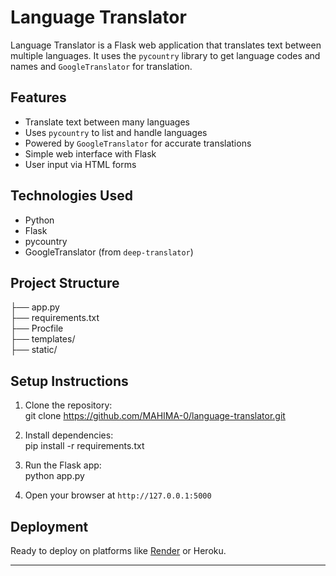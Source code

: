 # Language Translator

Language Translator is a Flask web application that translates text between multiple languages. It uses the `pycountry` library to get language codes and names and `GoogleTranslator` for translation.

## Features

- Translate text between many languages  
- Uses `pycountry` to list and handle languages  
- Powered by `GoogleTranslator` for accurate translations  
- Simple web interface with Flask  
- User input via HTML forms  

## Technologies Used

- Python  
- Flask 
- pycountry  
- GoogleTranslator (from `deep-translator`)  

## Project Structure

├── app.py  
├── requirements.txt  
├── Procfile  
├── templates/   
├── static/  



## Setup Instructions

1. Clone the repository:  
git clone https://github.com/MAHIMA-0/language-translator.git

3. Install dependencies:  
pip install -r requirements.txt

4. Run the Flask app:  
python app.py

5. Open your browser at `http://127.0.0.1:5000`

## Deployment

Ready to deploy on platforms like [Render](https://render.com) or Heroku.

---







